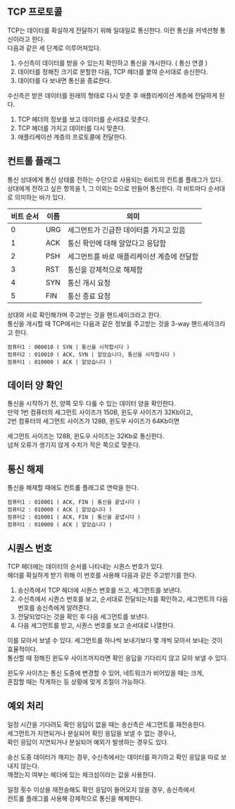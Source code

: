 ## TCP 프로토콜

TCP는 데이터를 확실하게 전달하기 위해 일대일로 통신한다. 이런 통신을 커넥션형 통신이라고 한다.  
다음과 같은 세 단계로 이루어져있다.

1. 수신측이 데이터를 받을 수 있는지 확인하고 통신을 개시한다. ( 통신 연결 )
2. 데이터를 정해진 크기로 분할한 다음, TCP 헤더를 붙여 순서대로 송신한다.
3. 데이터를 다 보내면 통신을 종료한다.

수신측은 받은 데이터를 원래의 형태로 다시 맞춘 후 애플리케이션 계층에 전달하게 된다.

1. TCP 헤더의 정보를 보고 데이터를 순서대로 맞춘다.
2. TCP 헤더를 가지고 데이터를 다시 맞춘다.
3. 애플리케이션 계층의 프로토콜에 전달한다.

## 컨트롤 플래그

통신 상대에게 통신 상태를 전하는 수단으로 사용되는 6비트의 컨트롤 플래그가 있다.  
상대에게 전하고 싶은 항목을 1, 그 이외는 0으로 만들어 통신한다. 각 비트마다 순서대로 의미하는 바가 있다.

| 비트 순서 | 이름 | 의미                                       |
| --------- | ---- | ------------------------------------------ |
| 0         | URG  | 세그먼트가 긴급한 데이터를 가지고 있음     |
| 1         | ACK  | 통신 확인에 대해 알았다고 응답함           |
| 2         | PSH  | 세그먼트를 바로 애플리케이션 계층에 전달함 |
| 3         | RST  | 통신을 강제적으로 해제함                   |
| 4         | SYN  | 통신 개시 요청                             |
| 5         | FIN  | 통신 종료 요청                             |

상대와 서로 확인해가며 주고받는 것을 핸드셰이크라고 한다.  
통신을 개시할 때 TCP에서는 다음과 같은 정보를 주고받는 것을 3-way 핸드셰이크라고 한다.

```
컴퓨터1 : 000010 ( SYN | 통신을 시작합시다 )
컴퓨터2 : 010010 ( ACK, SYN | 알았습니다, 통신을 시작합시다 )
컴퓨터1 : 010000 ( ACK | 알았습니다 )
```

## 데이터 양 확인

통신을 시작하기 전, 양쪽 모두 다룰 수 있는 데이터 양을 확인한다.  
만약 1번 컴퓨터의 세그먼트 사이즈가 150B, 윈도우 사이즈가 32Kb이고,  
2번 컴퓨터의 세그먼트 사이즈가 128B, 윈도우 사이즈가 64Kb이면

세그먼트 사이즈는 128B, 윈도우 사이즈는 32Kb로 통신한다.  
넘쳐 오류가 생기지 않게 수치가 작은 쪽으로 맞춘다.

## 통신 해제

통신을 해제할 때에도 컨트롤 플래그로 연락을 한다.

```
컴퓨터1 : 010001 ( ACK, FIN | 통신을 끝냅시다 )
컴퓨터2 : 010000 ( ACK | 알았습니다 )
컴퓨터2 : 010001 ( ACK, FIN | 통신을 끝냅시다 )
컴퓨터1 : 010000 ( ACK | 알았습니다 )
```

## 시퀀스 번호

TCP 헤더에는 데이터의 순서를 나타내는 시퀀스 번호가 있다.  
헤더를 확실하게 받기 위해 이 번호를 사용해 다음과 같은 주고받기를 한다.

1. 송신측에서 TCP 헤더에 시퀀스 번호를 쓰고, 세그먼트를 보낸다.
2. 수신측에서 시퀀스 번호를 보고, 순서대로 전달되는지를 확인하고, 세그먼트의 다음 번호를 송신측에게 알려준다.
3. 전달되었다는 것을 확인 후 다음 세그먼트를 보낸다.
4. 다음 세그먼트를 받고, 시퀀스 번호를 보고 순서대로 나열한다.

이를 모아서 보낼 수 있다. 세그먼트를 하나씩 보내기보다 몇 개씩 모아서 보내는 것이 효율적이다.  
통신할 때 정해진 윈도우 사이즈까지라면 확인 응답을 기다리지 않고 모아 보낼 수 있다.

윈도우 사이즈는 통신 도중에 변경할 수 있어, 네트워크가 비어있을 때는 크게,  
혼잡할 때는 작게하는 등 상황에 맞게 조절이 가능하다.

## 예외 처리

일정 시간을 기다려도 확인 응답이 없을 때는 송신측은 세그먼트를 재전송한다.  
세그먼트가 지연되거나 분실되어 확인 응답을 보낼 수 없는 경우나,  
확인 응답이 지연되거나 분실되어 예외가 발생하는 경우도 있다.

송신 도중 데이터가 깨지는 경우, 수신측에서는 데이터를 파기하고 확인 응답을 따로 보내지 않는다.  
깨졌는지 여부는 헤더에 있는 체크섬이라는 값을 사용한다.

일정 횟수 이상을 재전송해도 확인 응답이 들어오지 않을 경우, 송신측에서  
컨트롤 플래그를 사용해 강제적으로 통신을 해제한다.
